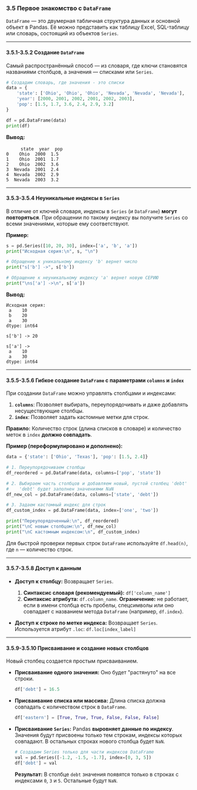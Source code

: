 ### 3.5 Первое знакомство с `DataFrame`

`DataFrame` — это двумерная табличная структура данных и основной объект в Pandas. Её можно представить как таблицу Excel, SQL-таблицу или словарь, состоящий из объектов `Series`.

---

#### 3.5.1-3.5.2 Создание `DataFrame`

Самый распространённый способ — из словаря, где ключи становятся названиями столбцов, а значения — списками или `Series`.

```python
# Создадим словарь, где значения - это списки
data = {
    'state': ['Ohio', 'Ohio', 'Ohio', 'Nevada', 'Nevada', 'Nevada'],
    'year': [2000, 2001, 2002, 2001, 2002, 2003],
    'pop': [1.5, 1.7, 3.6, 2.4, 2.9, 3.2]
}

df = pd.DataFrame(data)
print(df)
```
**Вывод:**
```
ㅤ    state  year  pop
0    Ohio  2000  1.5
1    Ohio  2001  1.7
2    Ohio  2002  3.6
3  Nevada  2001  2.4
4  Nevada  2002  2.9
5  Nevada  2003  3.2
```
---

#### 3.5.3-3.5.4 Неуникальные индексы в `Series`

В отличие от ключей словаря, индексы в `Series` (и `DataFrame`) **могут повторяться**. При обращении по такому индексу вы получите `Series` со всеми значениями, которые ему соответствуют.

**Пример:**
```python
s = pd.Series([10, 20, 30], index=['a', 'b', 'a'])
print("Исходная серия:\n", s, "\n")

# Обращение к уникальному индексу 'b' вернет число
print("s['b'] ->", s['b'])

# Обращение к неуникальному индексу 'a' вернет новую СЕРИЮ
print("\ns['a'] ->\n", s['a'])
```
**Вывод:**
```
Исходная серия:
 a    10
 b    20
 a    30
dtype: int64 

s['b'] -> 20

s['a'] ->
 a    10
 a    30
dtype: int64
```

---

#### 3.5.5-3.5.6 Гибкое создание `DataFrame` с параметрами `columns` и `index`

При создании `DataFrame` можно управлять столбцами и индексами:

1.  **`columns`**: Позволяет выбирать, переупорядочивать и даже добавлять несуществующие столбцы.
2.  **`index`**: Позволяет задать кастомные метки для строк.

**Правило:** Количество строк (длина списков в словаре) и количество меток в `index` **должно совпадать**.

**Пример (переформулировано и дополнено):**
```python
data = {'state': ['Ohio', 'Texas'], 'pop': [1.5, 2.4]}

# 1. Переупорядочиваем столбцы
df_reordered = pd.DataFrame(data, columns=['pop', 'state'])

# 2. Выбираем часть столбцов и добавляем новый, пустой столбец 'debt'
#    'debt' будет заполнен значениями NaN
df_new_col = pd.DataFrame(data, columns=['state', 'debt'])

# 3. Задаем кастомный индекс для строк
df_custom_index = pd.DataFrame(data, index=['one', 'two'])

print("Переупорядоченный:\n", df_reordered)
print("\nС новым столбцом:\n", df_new_col)
print("\nС кастомным индексом:\n", df_custom_index)
```
Для быстрой проверки первых строк `DataFrame` используйте `df.head(n)`, где `n` — количество строк.

---

#### 3.5.7-3.5.8 Доступ к данным

*   **Доступ к столбцу:** Возвращает `Series`.
    1.  **Синтаксис словаря (рекомендуемый):** `df['column_name']`
    2.  **Синтаксис атрибута:** `df.column_name`. **Ограничение:** не работает, если в имени столбца есть пробелы, спецсимволы или оно совпадает с названием метода `DataFrame` (например, `df.index`).

*   **Доступ к строке по метке индекса:** Возвращает `Series`.
    Используется атрибут `.loc`: `df.loc[index_label]`

---

#### 3.5.9-3.5.10 Присваивание и создание новых столбцов

Новый столбец создается простым присваиванием.

*   **Присваивание одного значения:** Оно будет "растянуто" на все строки.
    ```python
    df['debt'] = 16.5 
    ```
*   **Присваивание списка или массива:** Длина списка должна совпадать с количеством строк в `DataFrame`.
    ```python
    df['eastern'] = [True, True, True, False, False, False]
    ```
*   **Присваивание `Series`:** Pandas **выровняет данные по индексу**. Значения будут присвоены только тем строкам, индексы которых совпадают. В остальных строках нового столбца будет `NaN`.
    ```python
    # Создадим Series только для части индексов DataFrame
    val = pd.Series([-1.2, -1.5, -1.7], index=[0, 3, 5])
    df['debt'] = val
    ```
    **Результат:** В столбце `debt` значения появятся только в строках с индексами `0`, `3` и `5`. Остальные будут `NaN`.
